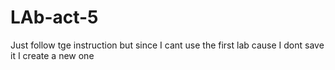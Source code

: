 # LAb-act-5
Just follow tge instruction but since I cant use the first lab cause I dont save it I create a new one 

